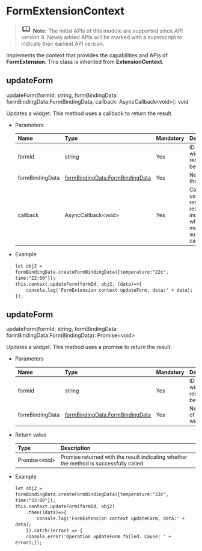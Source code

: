 # FormExtensionContext

> ![icon-note.gif](public_sys-resources/icon-note.gif) **Note:**
> The initial APIs of this module are supported since API version 8. Newly added APIs will be marked with a superscript to indicate their earliest API version.

Implements the context that provides the capabilities and APIs of **FormExtension**. This class is inherited from **ExtensionContext**.

## updateForm

updateForm(formId: string, formBindingData: formBindingData.FormBindingData, callback: AsyncCallback\<void>): void

Updates a widget. This method uses a callback to return the result.

- Parameters

  | Name| Type| Mandatory| Description|
  | --------------- | ------------------------------------------------------------ | ---- | -------------------------------------- |
  | formId          | string                                                       | Yes| ID of the widget that requests to be updated.|
  | formBindingData | [formBindingData.FormBindingData](js-apis-formbindingdata.md#formbindingdata) | Yes| New data of the widget.|
  | callback        | AsyncCallback\<void>                                         | Yes| Callback used to return the result indicating whether the method is successfully called.|

- Example

  ```
  let obj2 = formBindingData.createFormBindingData({temperature:"22c", time:"22:00"});
  this.context.updateForm(formId, obj2, (data)=>{
      console.log('FormExtension context updateForm, data:' + data);
  });
  ```

## updateForm

updateForm(formId: string, formBindingData: formBindingData.FormBindingData): Promise\<void>

Updates a widget. This method uses a promise to return the result.

- Parameters

  | Name| Type| Mandatory| Description|
  | --------------- | ------------------------------------------------------------ | ---- | ------------------ |
  | formId          | string                                                       | Yes| ID of the widget that requests to be updated.|
  | formBindingData | [formBindingData.FormBindingData](js-apis-formbindingdata.md#formbindingdata) | Yes| New data of the widget.|

- Return value

  | Type| Description|
  | -------------- | --------------------------------- |
  | Promise\<void> | Promise returned with the result indicating whether the method is successfully called.|

- Example

  ```
  let obj2 = formBindingData.createFormBindingData({temperature:"22c", time:"22:00"});
  this.context.updateForm(formId, obj2)
      .then((data)=>{
          console.log('FormExtension context updateForm, data:' + data);
      }).catch((error) => {
      console.error('Operation updateForm failed. Cause: ' + error);});
  ```
